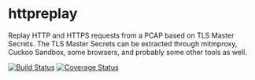 # httpreplay

Replay HTTP and HTTPS requests from a PCAP based on TLS Master Secrets. The
TLS Master Secrets can be extracted through mitmproxy, Cuckoo Sandbox, some
browsers, and probably some other tools as well.

[![Build Status](https://travis-ci.org/cuckoosandbox/cuckoo.svg?branch=master)](https://travis-ci.org/cuckoosandbox/cuckoo)
[![Coverage Status](https://coveralls.io/repos/github/jbremer/httpreplay/badge.svg?branch=master)](https://coveralls.io/github/jbremer/httpreplay?branch=master)
